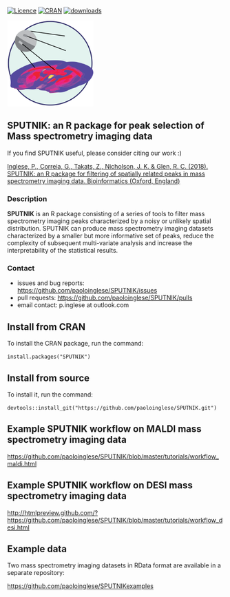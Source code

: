 [![Licence](https://img.shields.io/badge/licence-GPL--3-blue.svg)](https://www.gnu.org/licenses/gpl-3.0.en.html)
[![CRAN](http://www.r-pkg.org/badges/version/SPUTNIK)](http://cran.r-project.org/package=drake)
[![downloads](http://cranlogs.r-pkg.org/badges/SPUTNIK)](http://cran.rstudio.com/package=SPUTNIK)

<img src="docs/sputnik.svg" alt="drawing" width="200"/>

## SPUTNIK: an R package for peak selection of Mass spectrometry imaging data ##

If you find SPUTNIK useful, please consider citing our work :)

[Inglese, P., Correia, G., Takats, Z., Nicholson, J. K. & Glen, R. C. (2018). SPUTNIK: an R package for filtering of spatially related peaks in mass spectrometry imaging data. Bioinformatics (Oxford, England)](https://academic.oup.com/bioinformatics/article/35/1/178/5053317)

### Description ###

**SPUTNIK** is an R package consisting of a series of tools to filter mass spectrometry imaging peaks characterized by a noisy or unlikely spatial distribution. SPUTNIK can produce mass spectrometry imaging datasets characterized by a smaller but more informative set of peaks, reduce the complexity of subsequent multi-variate analysis and increase the interpretability of the statistical results.

### Contact ###

- issues and bug reports: https://github.com/paoloinglese/SPUTNIK/issues
- pull requests: https://github.com/paoloinglese/SPUTNIK/pulls
- email contact: p.inglese at outlook.com

## Install from CRAN ##

To install the CRAN package, run the command:

    install.packages("SPUTNIK")

## Install from source ##

To install it, run the command:

    devtools::install_git("https://github.com/paoloinglese/SPUTNIK.git")

## Example SPUTNIK workflow on MALDI mass spectrometry imaging data

https://github.com/paoloinglese/SPUTNIK/blob/master/tutorials/workflow_maldi.html

## Example SPUTNIK workflow on DESI mass spectrometry imaging data

http://htmlpreview.github.com/?https://github.com/paoloinglese/SPUTNIK/blob/master/tutorials/workflow_desi.html
	
## Example data ##

Two mass spectrometry imaging datasets in RData format are available in a separate repository:

https://github.com/paoloinglese/SPUTNIKexamples

	




